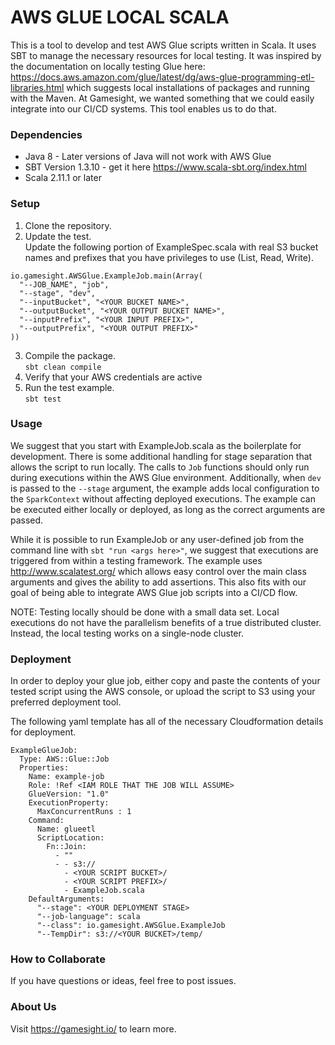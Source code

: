 # AWS GLUE LOCAL SCALA

This is a tool to develop and test AWS Glue scripts written in Scala. It uses SBT to manage the necessary resources for local testing. It was inspired by the documentation on locally testing Glue here: https://docs.aws.amazon.com/glue/latest/dg/aws-glue-programming-etl-libraries.html which suggests local installations of packages and running with the Maven. At Gamesight, we wanted something that we could easily integrate into our CI/CD systems. This tool enables us to do that.

### Dependencies
* Java 8 - Later versions of Java will not work with AWS Glue
* SBT Version 1.3.10 - get it here https://www.scala-sbt.org/index.html
* Scala 2.11.1 or later

### Setup

1. Clone the repository.
2. Update the test.  
Update the following portion of ExampleSpec.scala with real S3 bucket names and prefixes that you have privileges to use (List, Read, Write).
```
io.gamesight.AWSGlue.ExampleJob.main(Array(
  "--JOB_NAME", "job",
  "--stage", "dev",
  "--inputBucket", "<YOUR BUCKET NAME>",
  "--outputBucket", "<YOUR OUTPUT BUCKET NAME>",
  "--inputPrefix", "<YOUR INPUT PREFIX>",
  "--outputPrefix", "<YOUR OUTPUT PREFIX>"
))
```
3. Compile the package.  
`sbt clean compile`
4. Verify that your AWS credentials are active
5. Run the test example.  
`sbt test`

### Usage

We suggest that you start with ExampleJob.scala as the boilerplate for development. There is some additional handling for stage separation that allows the script to run locally. The calls to `Job` functions should only run during executions within the AWS Glue environment. Additionally, when `dev` is passed to the `--stage` argument, the example adds local configuration to the `SparkContext` without affecting deployed executions. The example can be executed either locally or deployed, as long as the correct arguments are passed.  

While it is possible to run ExampleJob or any user-defined job from the command line with `sbt "run <args here>"`, we suggest that executions are triggered from within a testing framework. The example uses http://www.scalatest.org/ which allows easy control over the main class arguments and gives the ability to add assertions. This also fits with our goal of being able to integrate AWS Glue job scripts into a CI/CD flow.  

NOTE: Testing locally should be done with a small data set. Local executions do not have the parallelism benefits of a true distributed cluster. Instead, the local testing works on a single-node cluster.

### Deployment

In order to deploy your glue job, either copy and paste the contents of your tested script using the AWS console, or upload the script to S3 using your preferred deployment tool.  

The following yaml template has all of the necessary Cloudformation details for deployment.

```
ExampleGlueJob:
  Type: AWS::Glue::Job
  Properties:
    Name: example-job
    Role: !Ref <IAM ROLE THAT THE JOB WILL ASSUME>
    GlueVersion: "1.0"
    ExecutionProperty:
      MaxConcurrentRuns : 1
    Command:
      Name: glueetl
      ScriptLocation:
        Fn::Join:
          - ""
          - - s3://
            - <YOUR SCRIPT BUCKET>/
            - <YOUR SCRIPT PREFIX>/
            - ExampleJob.scala
    DefaultArguments:
      "--stage": <YOUR DEPLOYMENT STAGE>
      "--job-language": scala
      "--class": io.gamesight.AWSGlue.ExampleJob
      "--TempDir": s3://<YOUR BUCKET>/temp/
```

### How to Collaborate

If you have questions or ideas, feel free to post issues.

### About Us

Visit https://gamesight.io/ to learn more.

